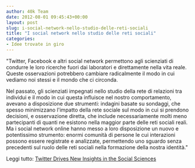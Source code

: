 ```yaml
---
author: 40k Team
date: 2012-08-01 09:45:43+00:00
layout: post
slug: i-social-network-nello-studio-delle-reti-sociali
title: "I social network nello studio delle reti sociali"
categories:
- Idee trovate in giro
---
```


"Twitter, Facebook e altri social network permettono agli scienziati di condurre le loro ricerche fuori dai laboratori e direttamente nella vita reale. Queste osservazioni potrebbero cambiare radicalmente il modo in cui vediamo noi stessi e il mondo che ci circonda.

Nel passato, gli scienziati impegnati nello studio della rete di relazioni tra individui e il modo in cui questa influisce nel nostro comportamento, avevano a disposizione due strumenti: indagini basate su sondaggi, che spesso minimizzano l'impatto della rete sociale sul modo in cui si prendono decisioni, e osservazione diretta, che include necessariamente molti meno partecipanti di quanti ne esistono nella maggior parte delle reti sociali reali. Ma i social network online hanno messo a loro disposizione un nuovo e potentissimo strumento: enormi comunità di persone le cui interazioni possono essere registrate e analizzate, permettendo uno sguardo senza precedenti sul ruolo delle reti sociali nella formazione della nostra identità."

Leggi tutto: [Twitter Drives New Insights in the Social Sciences](http://www.readwriteweb.com/archives/twitter-drives-new-insights-in-the-social-sciences.php)
